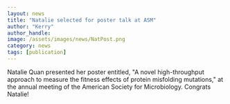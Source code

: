 ```yaml
---
layout: news
title: "Natalie selected for poster talk at ASM"
author: "Kerry"
author_handle: 
image: /assets/images/news/NatPost.png
category: news
tags: [publication]
---
```

Natalie Quan presented her poster entitled, "A novel high-throughput approach to measure the fitness effects of protein misfolding mutations," at the annual meeting of the American Society for Microbiology. Congrats Natalie!